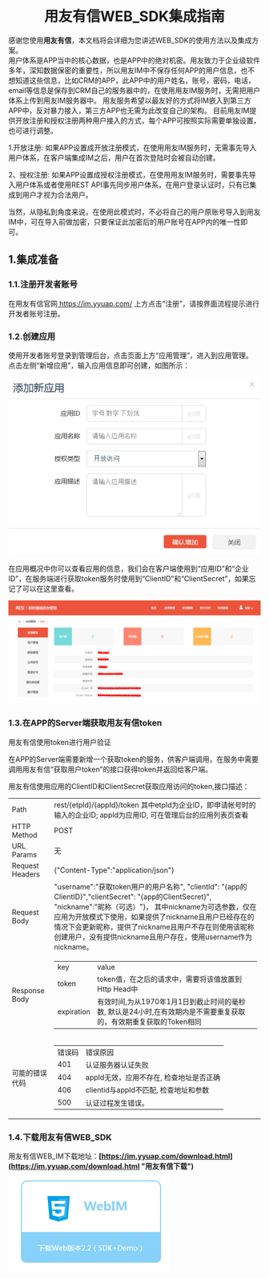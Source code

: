 # <center>用友有信WEB_SDK集成指南</center> #
感谢您使用**用友有信**，本文档将会详细为您讲述WEB_SDK的使用方法以及集成方案。<br/>
用户体系是APP当中的核心数据，也是APP中的绝对机密。用友致力于企业级软件多年，深知数据保密的重要性，所以用友IM中不保存任何APP的用户信息，也不想知道这些信息，比如CRM的APP，此APP中的用户姓名，账号，密码，电话，email等信息是保存到CRM自己的服务器中的，在使用用友IM服务时，无需把用户体系上传到用友IM服务器中。
用友服务希望以最友好的方式将IM嵌入到第三方APP中，反对暴力接入，第三方APP也无需为此改变自己的架构。
目前用友IM提供开放注册和授权注册两种用户接入的方式，每个APP可按照实际需要单独设置，也可进行调整。 

1.开放注册:
如果APP设置成开放注册模式，在使用用友IM服务时，无需事先导入用户体系，在客户端集成IM之后，用户在首次登陆时会被自动创建。

2、授权注册:
如果APP设置成授权注册模式，在使用用友IM服务时，需要事先导入用户体系或者使用REST API事先同步用户体系，在用户登录认证时，只有已集成到用户才视为合法用户。

当然，从隐私到角度来说，在使用此模式时，不必将自己的用户原账号导入到用友IM中，可在导入前做加密，只要保证此加密后的用户账号在APP内的唯一性即可。 

## 1.集成准备

### 1.1.注册开发者账号
在用友有信官网[ <https://im.yyuap.com/>](https://im.yyuap.com "用友有信") 上方点击“注册”，请按界面流程提示进行开发者账号注册。

### 1.2.创建应用
使用开发者账号登录到管理后台，点击页面上方“应用管理”，进入到应用管理。
点击左侧“新增应用”，输入应用信息即可创建，如图所示：

![img02](./image/img02.png)

在应用概况中你可以查看应用的信息，我们会在客户端使用到“应用ID”和“企业ID”，在服务端进行获取token服务时使用到“ClientID”和“ClientSecret”，如果忘记了可以在这里查看。

![img01](./image/img01.png)

### 1.3.在APP的Server端获取用友有信token
用友有信使用token进行用户验证

在APP的Server端需要新增一个获取token的服务，供客户端调用，在服务中需要调用用友有信“获取用户token”的接口获得token并返回给客户端。

用友有信使用应用的ClientID和ClientSecret获取应用访问的token,接口描述：
    
<table>
<tr>
	<td>Path</td>
    <td> rest/{etpId}/{appId}/token 其中etpId为企业ID，即申请帐号时的输入的企业ID; appId为应用ID, 可在管理后台的应用列表页查看</td>
</tr>

<tr>
	<td>HTTP Method</td>
    <td>POST</td>
</tr>

<tr>
	<td>URL Params</td>
    <td>无</td>
</tr>

<tr>
	<td>Request Headers</td>
    <td>{"Content-Type":"application/json"}</td>
</tr>

<tr>
	<td>Request Body</td>
    <td>"username":"获取token用户的用户名称", "clientId": "{app的ClientID}","clientSecret": "{app的ClientSecret}", "nickname":"昵称（可选）"}， 其中nickname为可选参数，仅在应用为开放模式下使用，如果提供了nickname且用户已经存在的情况下会更新昵称，提供了nickname且用户不存在则使用该昵称创建用户，没有提供nickname且用户存在，使用username作为nickname。</td>
</tr>

<tr>
	<td>Response Body</td>
    <td>
       <table>
         <tr><td>key</td><td>value</td></tr>
		 <tr><td>token</td><td>token值，在之后的请求中，需要将该值放置到Http Head中</td></tr>
		 <tr><td>expiration</td><td>有效时间,为从1970年1月1日到截止时间的毫秒数, 默认是24小时,在有效期内是不需要重复获取的，有效期重复获取的Token相同</td></tr>
      </table>
    </td>
</tr>

<tr>
	<td>可能的错误代码</td>
    <td> <table>
         <tr><td>错误码</td><td>错误原因</td></tr>
		 <tr><td>401</td><td>认证服务器认证失败</td></tr>
		 <tr><td>404</td><td> appId无效，应用不存在, 检查地址是否正确</td></tr>
		 <tr><td>406</td><td> clientid与appId不匹配, 检查地址和参数</td></tr>
 		 <tr><td>500</td><td> 认证过程发生错误。 </td></tr>
      </table>
   </td>
</tr>
</table>

### 1.4.下载用友有信WEB_SDK
用友有信WEB_IM下载地址：**[https://im.yyuap.com/download.html](https://im.yyuap.com/download.html "用友有信下载")**<br/>
![img03](./image/img03.png)